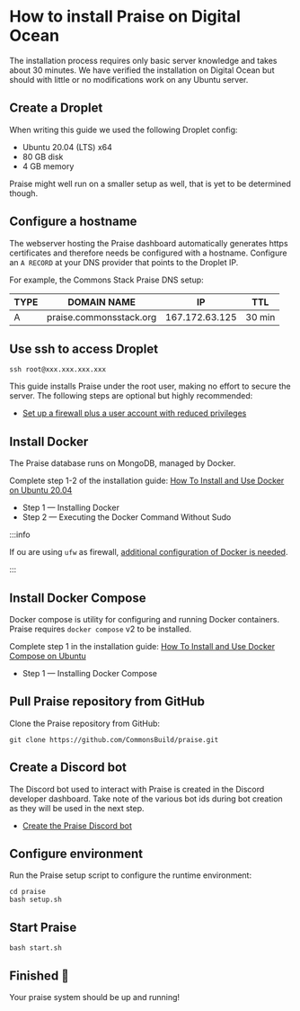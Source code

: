 # How to install Praise on Digital Ocean

The installation process requires only basic server knowledge and takes about 30 minutes. We have verified the installation on Digital Ocean but should with little or no modifications work on any Ubuntu server.

## Create a Droplet

When writing this guide we used the following Droplet config:

- Ubuntu 20.04 (LTS) x64
- 80 GB disk
- 4 GB memory

Praise might well run on a smaller setup as well, that is yet to be determined though.

## Configure a hostname

The webserver hosting the Praise dashboard automatically generates https certificates and therefore needs be configured with a hostname. Configure an `A RECORD` at your DNS provider that points to the Droplet IP.

For example, the Commons Stack Praise DNS setup:

| TYPE | DOMAIN NAME             | IP             | TTL    |
| ---- | ----------------------- | -------------- | ------ |
| A    | praise.commonsstack.org | 167.172.63.125 | 30 min |

## Use ssh to access Droplet

```
ssh root@xxx.xxx.xxx.xxx
```

This guide installs Praise under the root user, making no effort to secure the server. The following steps are optional but highly recommended:

- [Set up a firewall plus a user account with reduced privileges](digital-ocean-initial-setup.md)

## Install Docker

The Praise database runs on MongoDB, managed by Docker.

Complete step 1-2 of the installation guide: [How To Install and Use Docker on Ubuntu 20.04](https://www.digitalocean.com/community/tutorials/how-to-install-and-use-docker-on-ubuntu-20-04)

- Step 1 — Installing Docker
- Step 2 — Executing the Docker Command Without Sudo

:::info

If ou are using `ufw` as firewall, [additional configuration of Docker is needed](configure-ufw-for-docker.md).

:::

## Install Docker Compose

Docker compose is utility for configuring and running Docker containers. Praise requires `docker compose` v2 to be installed.

Complete step 1 in the installation guide: [How To Install and Use Docker Compose on Ubuntu](https://www.digitalocean.com/community/tutorials/how-to-install-and-use-docker-compose-on-ubuntu-22-04)

- Step 1 — Installing Docker Compose

## Pull Praise repository from GitHub

Clone the Praise repository from GitHub:

```
git clone https://github.com/CommonsBuild/praise.git
```

## Create a Discord bot

The Discord bot used to interact with Praise is created in the Discord developer dashboard. Take note of the various bot ids during bot creation as they will be used in the next step.

- [Create the Praise Discord bot](create-discord-bot.md)

## Configure environment

Run the Praise setup script to configure the runtime environment:

```
cd praise
bash setup.sh
```

## Start Praise

```
bash start.sh
```

## Finished 🎉

Your praise system should be up and running!
